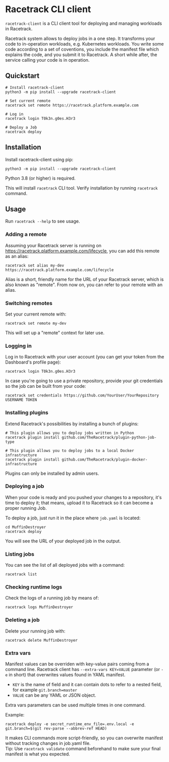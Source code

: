 # Racetrack CLI client
`racetrack-client` is a CLI client tool for deploying and managing workloads in Racetrack.

Racetrack system allows to deploy jobs in a one step.
It transforms your code to in-operation workloads, e.g. Kubernetes workloads.
You write some code according to a set of coventions, you include the manifest file which explains the code, 
and you submit it to Racetrack. A short while after, the service calling your code is in operation.

## Quickstart
```shell
# Install racetrack-client
python3 -m pip install --upgrade racetrack-client

# Set current remote
racetrack set remote https://racetrack.platform.example.com

# Log in
racetrack login T0k3n.g0es.H3r3

# Deploy a Job
racetrack deploy
```

## Installation
Install racetrack-client using pip:
```shell
python3 -m pip install --upgrade racetrack-client
```

Python 3.8 (or higher) is required.

This will install `racetrack` CLI tool. Verify installation by running `racetrack` command.

## Usage
Run `racetrack --help` to see usage.

### Adding a remote
Assuming your Racetrack server is running on https://racetrack.platform.example.com/lifecycle,
you can add this remote as an alias:
```shell
racetrack set alias my-dev https://racetrack.platform.example.com/lifecycle
```

Alias is a short, friendly name for the URL of your Racetrack server, which is also known as "remote".
From now on, you can refer to your remote with an alias.

### Switching remotes
Set your current remote with:
```shell
racetrack set remote my-dev
```
This will set up a "remote" context for later use.

### Logging in
Log in to Racetrack with your user account (you can get your token from the Dashboard's profile page):
```shell
racetrack login T0k3n.g0es.H3r3
```

In case you're going to use a private repository, provide your git credentials so the job can be built from your code:
```shell
racetrack set credentials https://github.com/YourUser/YourRepository USERNAME TOKEN
```

### Installing plugins
Extend Racetrack's possibilities by installing a bunch of plugins:
```shell
# This plugin allows you to deploy jobs written in Python
racetrack plugin install github.com/TheRacetrack/plugin-python-job-type

# This plugin allows you to deploy jobs to a local Docker infrastructure
racetrack plugin install github.com/TheRacetrack/plugin-docker-infrastructure
```

Plugins can only be installed by admin users.

### Deploying a job
When your code is ready and you pushed your changes to a repository, it's time to deploy it;
that means, upload it to Racetrack so it can become a proper running Job.

To deploy a job, just run it in the place where `job.yaml` is located:
```shell
cd MuffinDestroyer
racetrack deploy 
```

You will see the URL of your deployed job in the output.

### Listing jobs
You can see the list of all deployed jobs with a command:
```shell
racetrack list
```

### Checking runtime logs
Check the logs of a running job by means of:
```shell
racetrack logs MuffinDestroyer
```

### Deleting a job
Delete your running job with:
```shell
racetrack delete MuffinDestroyer
```

### Extra vars
Manifest values can be overriden with key-value pairs coming from a command line.
Racetrack client has `--extra-vars KEY=VALUE` parameter (or `-e` in short)
that overwrites values found in YAML manifest.

- `KEY` is the name of field and it can contain dots to refer to a nested field, for example `git.branch=master`
- `VALUE` can be any YAML or JSON object.

Extra vars parameters can be used multiple times in one command.

Example:
```shell
racetrack deploy -e secret_runtime_env_file=.env.local -e git.branch=$(git rev-parse --abbrev-ref HEAD)
```

It makes CLI commands more script-friendly, so you can overwrite manifest without tracking changes in job.yaml file.  
Tip: Use `racetrack validate` command beforehand to make sure your final manifest is what you expected.
